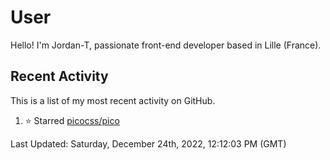 # User

Hello! I'm Jordan-T, passionate front-end developer based in Lille (France).

## Recent Activity

This is a list of my most recent activity on GitHub.

<!--RECENT_ACTIVITY:start-->
1. ⭐ Starred [picocss/pico](https://github.com/picocss/pico)
<!--RECENT_ACTIVITY:end-->

<!--RECENT_ACTIVITY:last_update-->
Last Updated: Saturday, December 24th, 2022, 12:12:03 PM (GMT)
<!--RECENT_ACTIVITY:last_update_end-->
